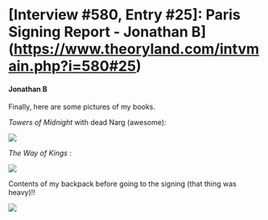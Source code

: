 # [Interview #580, Entry #25]: Paris Signing Report - Jonathan B](https://www.theoryland.com/intvmain.php?i=580#25)

#### Jonathan B

Finally, here are some pictures of my books.

*Towers of Midnight*
with dead Narg (awesome):

![](http://d.imagehost.org/t/0395/IMG_3517.jpg)

*The Way of Kings*
:

![](http://b.imagehost.org/t/0070/IMG_3519.jpg)

Contents of my backpack before going to the signing (that thing was heavy)!!

![](http://d.imagehost.org/t/0007/BBooks.jpg)

